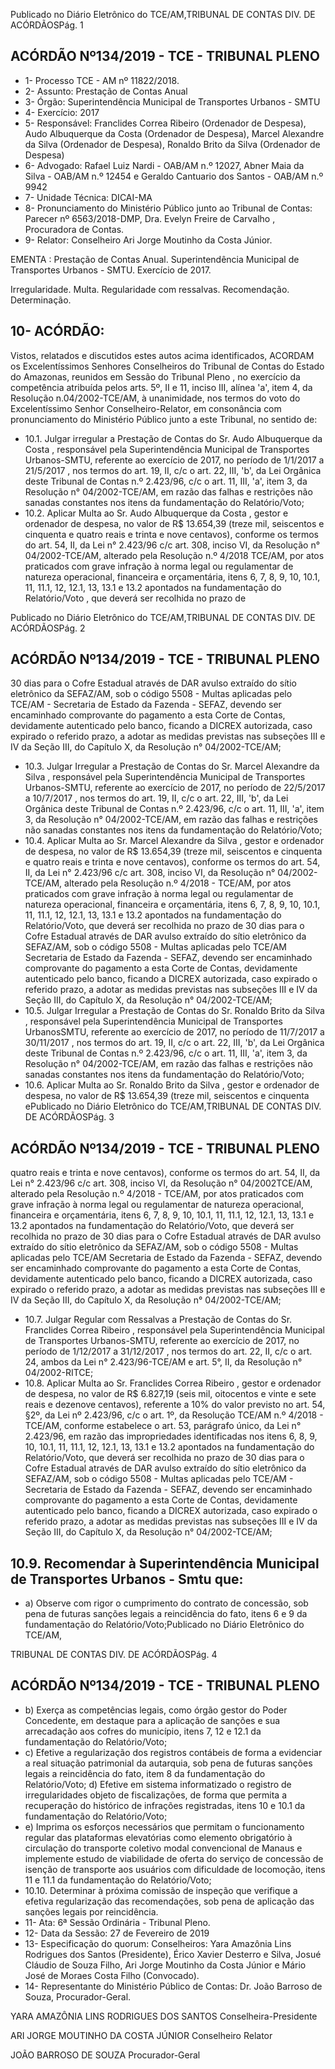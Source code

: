 Publicado  no  Diário  Eletrônico do TCE/AM,TRIBUNAL DE CONTAS DIV. DE ACÓRDÃOSPág. 1

## ACÓRDÃO Nº134/2019 - TCE - TRIBUNAL PLENO

- 1- Processo TCE - AM nº 11822/2018.
- 2- Assunto: Prestação de Contas Anual
- 3- Órgão: Superintendência Municipal de Transportes Urbanos - SMTU
- 4- Exercício: 2017
- 5- Responsável: Franclides Correa Ribeiro (Ordenador de Despesa), Audo Albuquerque da  Costa  (Ordenador  de  Despesa),  Marcel  Alexandre  da  Silva  (Ordenador  de Despesa), Ronaldo Brito da Silva (Ordenador de Despesa)
- 6- Advogado: Rafael Luiz Nardi - OAB/AM n.º 12027, Abner Maia da Silva - OAB/AM n.º 12454 e Geraldo Cantuario dos Santos - OAB/AM n.º 9942
- 7- Unidade Técnica: DICAI-MA
- 8- Pronunciamento  do  Ministério  Público  junto  ao  Tribunal  de  Contas: Parecer  nº 6563/2018-DMP, Dra. Evelyn Freire de Carvalho , Procuradora de Contas.
- 9- Relator: Conselheiro Ari Jorge Moutinho da Costa Júnior.

EMENTA : Prestação de Contas Anual. Superintendência Municipal de Transportes Urbanos - SMTU. Exercício de 2017.

Irregularidade.  Multa.  Regularidade  com  ressalvas. Recomendação. Determinação.

## 10-  ACÓRDÃO:

Vistos, relatados e discutidos estes autos acima identificados, ACORDAM os Excelentíssimos Senhores Conselheiros do Tribunal de Contas do Estado do Amazonas, reunidos em Sessão do Tribunal Pleno , no exercício da competência atribuída pelos arts. 5º, II e 11, inciso III, alínea 'a', item 4, da Resolução n.04/2002-TCE/AM, à unanimidade, nos termos do voto do Excelentíssimo Senhor Conselheiro-Relator, em consonância com pronunciamento do Ministério Público junto a este Tribunal, no sentido de:

- 10.1. Julgar irregular a Prestação de Contas do Sr. Audo Albuquerque da Costa ,  responsável  pela  Superintendência  Municipal  de  Transportes Urbanos-SMTU, referente ao exercício de 2017, no período de 1/1/2017 a  21/5/2017 , nos  termos  do  art.  19,  II,  c/c  o  art.  22,  III,  'b',  da  Lei Orgânica deste Tribunal de Contas n.º 2.423/96, c/c o art. 11, III, 'a', item  3,  da  Resolução  n°  04/2002-TCE/AM,  em  razão  das  falhas  e restrições  não  sanadas  constantes  nos  itens  da  fundamentação  do Relatório/Voto;
- 10.2. Aplicar Multa ao Sr. Audo Albuquerque da Costa , gestor e ordenador de despesa, no valor de R$ 13.654,39 (treze mil, seiscentos e  cinquenta  e  quatro  reais  e  trinta  e  nove  centavos),  conforme  os termos  do  art.  54,  II,  da  Lei  n°  2.423/96  c/c  art.  308,  inciso  VI,  da Resolução n° 04/2002-TCE/AM, alterado pela Resolução n.º 4/2018 TCE/AM,  por  atos  praticados  com  grave  infração  à  norma  legal  ou regulamentar de natureza operacional, financeira e orçamentária, itens 6,  7,  8,  9,  10,  10.1,  11,  11.1,  12,  12.1,  13,  13.1  e  13.2  apontados  na fundamentação do Relatório/Voto , que deverá ser recolhida no prazo de

Publicado  no  Diário  Eletrônico do TCE/AM,TRIBUNAL DE CONTAS DIV. DE ACÓRDÃOSPág. 2

## ACÓRDÃO Nº134/2019 - TCE - TRIBUNAL PLENO

30 dias para o Cofre Estadual através de DAR avulso extraído do sítio eletrônico  da  SEFAZ/AM,  sob  o  código  5508  -  Multas  aplicadas  pelo TCE/AM  -  Secretaria  de  Estado  da  Fazenda  -  SEFAZ, devendo  ser encaminhado  comprovante  do  pagamento  a  esta  Corte  de  Contas, devidamente  autenticado  pelo  banco,  ficando  a  DICREX  autorizada, caso  expirado  o  referido  prazo,  a  adotar  as  medidas  previstas  nas subseções  III  e  IV  da  Seção  III,  do  Capítulo  X,  da  Resolução  n° 04/2002-TCE/AM;

- 10.3. Julgar Irregular a  Prestação de Contas do Sr. Marcel Alexandre da Silva , responsável  pela  Superintendência  Municipal  de  Transportes Urbanos-SMTU, referente ao exercício de 2017, no período de 22/5/2017 a 10/7/2017 , nos termos do art. 19, II, c/c o art. 22, III, 'b', da Lei Orgânica deste Tribunal de Contas n.º 2.423/96, c/c o art. 11, III, 'a', item 3, da Resolução n° 04/2002-TCE/AM, em razão das falhas e restrições  não  sanadas  constantes  nos  itens  da  fundamentação  do Relatório/Voto;
- 10.4. Aplicar Multa ao Sr. Marcel Alexandre da Silva ,  gestor e ordenador de  despesa,  no  valor  de R$  13.654,39 (treze mil, seiscentos  e cinquenta e quatro reais e trinta e nove centavos), conforme os termos do art. 54, II, da Lei n° 2.423/96 c/c art. 308, inciso VI, da Resolução n° 04/2002-TCE/AM, alterado pela Resolução n.º 4/2018  - TCE/AM, por atos praticados com grave infração à norma legal ou regulamentar de natureza  operacional,  financeira  e  orçamentária,  itens  6,  7,  8,  9,  10, 10.1, 11, 11.1, 12, 12.1, 13, 13.1 e 13.2 apontados na fundamentação do Relatório/Voto, que deverá ser recolhida no prazo de 30 dias para o Cofre Estadual através de DAR avulso extraído do sítio eletrônico da SEFAZ/AM,  sob  o  código  5508  -  Multas  aplicadas  pelo  TCE/AM  Secretaria de Estado da Fazenda - SEFAZ, devendo ser encaminhado comprovante  do  pagamento  a  esta  Corte  de  Contas,  devidamente autenticado pelo banco, ficando a DICREX autorizada, caso expirado o referido prazo, a adotar as medidas previstas nas subseções III e IV da Seção III, do Capítulo X, da Resolução n° 04/2002-TCE/AM;
- 10.5. Julgar Irregular a Prestação de Contas do Sr. Ronaldo Brito da Silva , responsável pela Superintendência Municipal de Transportes UrbanosSMTU, referente  ao  exercício  de  2017,  no  período  de 11/7/2017  a 30/11/2017 , nos  termos  do  art.  19,  II,  c/c  o  art.  22,  III,  'b',  da  Lei Orgânica deste Tribunal de Contas n.º 2.423/96, c/c o art. 11, III, 'a', item  3,  da  Resolução  n°  04/2002-TCE/AM,  em  razão  das  falhas  e restrições  não  sanadas  constantes  nos  itens  da  fundamentação  do Relatório/Voto;
- 10.6. Aplicar Multa ao Sr. Ronaldo Brito da Silva ,   gestor e ordenador de despesa, no valor de R$ 13.654,39 (treze mil, seiscentos e cinquenta ePublicado  no  Diário  Eletrônico do TCE/AM,TRIBUNAL DE CONTAS DIV. DE ACÓRDÃOSPág. 3

## ACÓRDÃO Nº134/2019 - TCE - TRIBUNAL PLENO

quatro reais e trinta e nove centavos),  conforme os termos do art. 54, II, da Lei n° 2.423/96 c/c art. 308, inciso VI, da Resolução n° 04/2002TCE/AM,  alterado  pela  Resolução  n.º  4/2018  -  TCE/AM,  por  atos praticados  com  grave  infração  à  norma  legal  ou  regulamentar  de natureza  operacional,  financeira  e  orçamentária,  itens  6,  7,  8,  9,  10, 10.1, 11, 11.1, 12, 12.1, 13, 13.1 e 13.2 apontados na fundamentação do Relatório/Voto, que deverá ser recolhida no prazo de 30 dias para o Cofre Estadual através de DAR avulso extraído do sítio eletrônico da SEFAZ/AM,  sob  o  código  5508  -  Multas  aplicadas  pelo  TCE/AM  Secretaria de Estado da Fazenda - SEFAZ, devendo ser encaminhado comprovante  do  pagamento  a  esta  Corte  de  Contas,  devidamente autenticado pelo banco, ficando a DICREX autorizada, caso expirado o referido prazo, a adotar as medidas previstas nas subseções III e IV da Seção III, do Capítulo X, da Resolução n° 04/2002-TCE/AM;

- 10.7. Julgar  Regular  com  Ressalvas a Prestação  de  Contas  do Sr. Franclides Correa Ribeiro , responsável pela Superintendência Municipal  de  Transportes  Urbanos-SMTU,  referente  ao  exercício  de 2017, no período de 1/12/2017 a 31/12/2017 , nos termos do art. 22, II, c/c  o  art.  24,  ambos  da  Lei  n°  2.423/96-TCE/AM  e  art.  5°,  II,  da Resolução n° 04/2002-RITCE;
- 10.8. Aplicar  Multa ao Sr. Franclides  Correa  Ribeiro , gestor  e  ordenador de despesa, no valor de R$ 6.827,19 (seis mil, oitocentos e vinte e sete reais e dezenove centavos), referente a 10% do valor previsto no art. 54,  §2º,  da  Lei  nº  2.423/96,  c/c  o  art.  1º,  da  Resolução  TCE/AM  n.º 4/2018 - TCE/AM, conforme estabelece o art. 53, parágrafo único, da Lei n° 2.423/96, em razão das impropriedades identificadas nos itens 6, 8,  9,  10,  10.1,  11,  11.1,  12,  12.1,  13,  13.1  e  13.2 apontados  na fundamentação do Relatório/Voto, que deverá ser recolhida no prazo de 30 dias para o Cofre Estadual através de DAR avulso extraído do sítio eletrônico  da  SEFAZ/AM,  sob  o  código  5508  -  Multas  aplicadas  pelo TCE/AM  -  Secretaria  de  Estado  da  Fazenda  -  SEFAZ, devendo  ser encaminhado  comprovante  do  pagamento  a  esta  Corte  de  Contas, devidamente  autenticado  pelo  banco,  ficando  a  DICREX  autorizada, caso  expirado  o  referido  prazo,  a  adotar  as  medidas  previstas  nas subseções  III  e  IV  da  Seção  III,  do  Capítulo  X,  da  Resolução  n° 04/2002-TCE/AM;

## 10.9. Recomendar à Superintendência Municipal de Transportes Urbanos - Smtu que:

- a)  Observe  com  rigor  o  cumprimento  do  contrato  de  concessão,  sob pena  de  futuras  sanções  legais  a  reincidência  do  fato,  itens  6  e  9  da fundamentação do Relatório/Voto;Publicado  no  Diário  Eletrônico do TCE/AM,

TRIBUNAL DE CONTAS DIV. DE ACÓRDÃOSPág. 4

## ACÓRDÃO Nº134/2019 - TCE - TRIBUNAL PLENO

- b) Exerça as competências  legais, como  órgão  gestor do Poder Concedente, em destaque para a aplicação de sanções e sua arrecadação aos cofres do município, itens 7, 12 e 12.1 da fundamentação do Relatório/Voto;
- c) Efetive a regularização dos registros contábeis de forma a evidenciar a real  situação  patrimonial  da  autarquia,  sob  pena  de  futuras  sanções legais a reincidência do fato, item 8 da fundamentação do Relatório/Voto; d) Efetive em sistema informatizado o registro de irregularidades objeto de  fiscalizações,  de  forma  que  permita  a  recuperação  do  histórico  de infrações registradas, itens 10 e 10.1 da fundamentação do Relatório/Voto;
- e)  Imprima  os  esforços  necessários  que  permitam  o  funcionamento regular das plataformas elevatórias como elemento obrigatório à circulação  do  transporte  coletivo  modal  convencional  de  Manaus  e implemente estudo de viabilidade de oferta do serviço de concessão de isenção de transporte aos usuários com dificuldade de locomoção, itens 11 e 11.1 da fundamentação do Relatório/Voto;
- 10.10. Determinar à  próxima  comissão  de  inspeção  que  verifique  a  efetiva regularização das recomendações, sob pena de aplicação das sanções legais por reincidência.
- 11-  Ata: 6ª Sessão Ordinária - Tribunal Pleno.
- 12-  Data da Sessão: 27 de Fevereiro de 2019
- 13-  Especificação  do  quorum: Conselheiros: Yara  Amazônia  Lins  Rodrigues  dos Santos (Presidente), Érico Xavier Desterro e Silva, Josué Cláudio de Souza Filho, Ari Jorge Moutinho da Costa Júnior e Mário José de Moraes Costa Filho (Convocado).
- 14-  Representante  do  Ministério  Público  de  Contas: Dr. João  Barroso  de  Souza, Procurador-Geral.

YARA AMAZÔNIA LINS RODRIGUES DOS SANTOS Conselheira-Presidente

ARI JORGE MOUTINHO DA COSTA JÚNIOR Conselheiro Relator

JOÃO BARROSO DE SOUZA Procurador-Geral